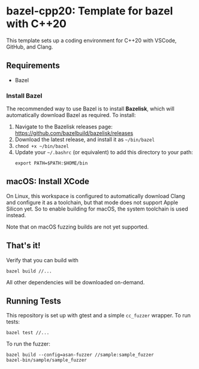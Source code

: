 # bazel-cpp20: Template for bazel with C++20

This template sets up a coding environment for C++20 with VSCode, GitHub, and Clang.

## Requirements

* Bazel

### Install Bazel

The recommended way to use Bazel is to install **Bazelisk**, which will automatically download Bazel as required. To install:

1. Navigate to the Bazelisk releases page: https://github.com/bazelbuild/bazelisk/releases
2. Download the latest release, and install it as `~/bin/bazel`
3. `chmod +x ~/bin/bazel`
4. Update your `~/.bashrc` (or equivalent) to add this directory to your path:
    ```
    export PATH=$PATH:$HOME/bin
    ```

## macOS: Install XCode

On Linux, this workspace is configured to automatically download Clang and configure it as a toolchain, but that mode does not support Apple Silicon yet.  So to enable building for macOS, the system toolchain is used instead.

Note that on macOS fuzzing builds are not yet supported.

## That's it!

Verify that you can build with

```
bazel build //...
```

All other dependencies will be downloaded on-demand.

## Running Tests

This repository is set up with gtest and a simple `cc_fuzzer` wrapper. To run tests:

```
bazel test //...
```

To run the fuzzer:

```
bazel build --config=asan-fuzzer //sample:sample_fuzzer
bazel-bin/sample/sample_fuzzer
```
